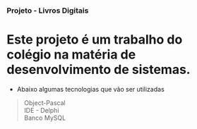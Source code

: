 ### Projeto - Livros Digitais
# Este projeto é um trabalho do colégio na matéria de desenvolvimento de sistemas.
- Abaixo algumas tecnologias que vão ser utilizadas
> Object-Pascal <br>
> IDE - Delphi <br>
> Banco MySQL <br>
